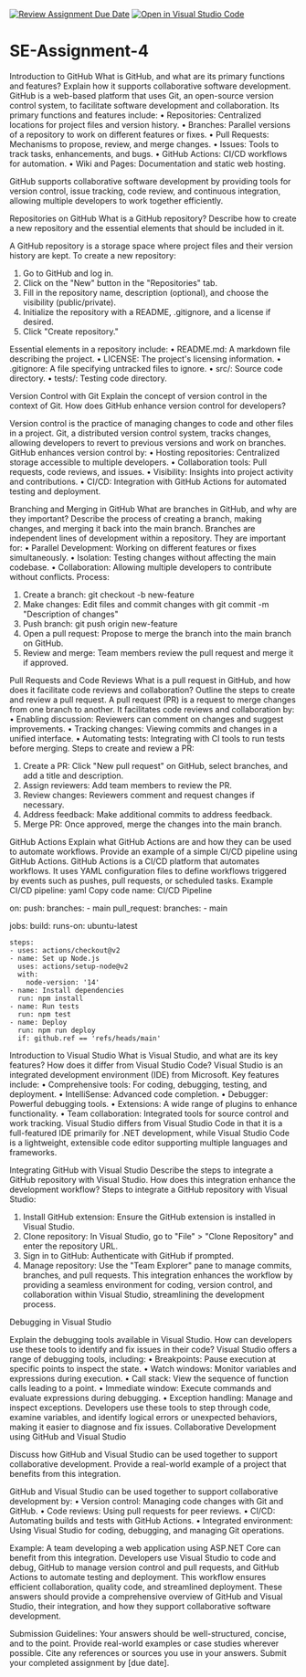 [![Review Assignment Due Date](https://classroom.github.com/assets/deadline-readme-button-22041afd0340ce965d47ae6ef1cefeee28c7c493a6346c4f15d667ab976d596c.svg)](https://classroom.github.com/a/GvXCZgfk)
[![Open in Visual Studio Code](https://classroom.github.com/assets/open-in-vscode-2e0aaae1b6195c2367325f4f02e2d04e9abb55f0b24a779b69b11b9e10269abc.svg)](https://classroom.github.com/online_ide?assignment_repo_id=15388978&assignment_repo_type=AssignmentRepo)
# SE-Assignment-4
Introduction to GitHub
What is GitHub, and what are its primary functions and features? Explain how it supports collaborative software development.
    GitHub is a web-based platform that uses Git, an open-source version control system, to facilitate software development and collaboration. Its primary functions and features include:
    •	Repositories: Centralized locations for project files and version history.
    •	Branches: Parallel versions of a repository to work on different features or fixes.
    •	Pull Requests: Mechanisms to propose, review, and merge changes.
    •	Issues: Tools to track tasks, enhancements, and bugs.
    •	GitHub Actions: CI/CD workflows for automation.
    •	Wiki and Pages: Documentation and static web hosting.

  GitHub supports collaborative software development by providing tools for version control, issue tracking, code review, and continuous integration, allowing multiple developers to work together efficiently.

Repositories on GitHub
What is a GitHub repository? Describe how to create a new repository and the essential elements that should be included in it.

A GitHub repository is a storage space where project files and their version history are kept. To create a new repository:
1.	Go to GitHub and log in.
2.	Click on the "New" button in the "Repositories" tab.
3.	Fill in the repository name, description (optional), and choose the visibility (public/private).
4.	Initialize the repository with a README, .gitignore, and a license if desired.
5.	Click "Create repository."

Essential elements in a repository include:
•	README.md: A markdown file describing the project.
•	LICENSE: The project's licensing information.
•	.gitignore: A file specifying untracked files to ignore.
•	src/: Source code directory.
•	tests/: Testing code directory.

Version Control with Git
Explain the concept of version control in the context of Git. How does GitHub enhance version control for developers?

Version control is the practice of managing changes to code and other files in a project. Git, a distributed version control system, tracks changes, allowing developers to revert to previous versions and work on branches.
GitHub enhances version control by:
•	Hosting repositories: Centralized storage accessible to multiple developers.
•	Collaboration tools: Pull requests, code reviews, and issues.
•	Visibility: Insights into project activity and contributions.
•	CI/CD: Integration with GitHub Actions for automated testing and deployment.


Branching and Merging in GitHub
What are branches in GitHub, and why are they important? Describe the process of creating a branch, making changes, and merging it back into the main branch.
Branches are independent lines of development within a repository. They are important for:
•	Parallel Development: Working on different features or fixes simultaneously.
•	Isolation: Testing changes without affecting the main codebase.
•	Collaboration: Allowing multiple developers to contribute without conflicts.
Process:
1.	Create a branch: git checkout -b new-feature
2.	Make changes: Edit files and commit changes with git commit -m "Description of changes"
3.	Push branch: git push origin new-feature
4.	Open a pull request: Propose to merge the branch into the main branch on GitHub.
5.	Review and merge: Team members review the pull request and merge it if approved.


Pull Requests and Code Reviews
What is a pull request in GitHub, and how does it facilitate code reviews and collaboration? Outline the steps to create and review a pull request.
A pull request (PR) is a request to merge changes from one branch to another. It facilitates code reviews and collaboration by:
•	Enabling discussion: Reviewers can comment on changes and suggest improvements.
•	Tracking changes: Viewing commits and changes in a unified interface.
•	Automating tests: Integrating with CI tools to run tests before merging.
Steps to create and review a PR:
1.	Create a PR: Click "New pull request" on GitHub, select branches, and add a title and description.
2.	Assign reviewers: Add team members to review the PR.
3.	Review changes: Reviewers comment and request changes if necessary.
4.	Address feedback: Make additional commits to address feedback.
5.	Merge PR: Once approved, merge the changes into the main branch.

GitHub Actions
Explain what GitHub Actions are and how they can be used to automate workflows. Provide an example of a simple CI/CD pipeline using GitHub Actions.
GitHub Actions is a CI/CD platform that automates workflows. It uses YAML configuration files to define workflows triggered by events such as pushes, pull requests, or scheduled tasks.
Example CI/CD pipeline:
yaml
Copy code
name: CI/CD Pipeline

on:
  push:
    branches:
      - main
  pull_request:
    branches:
      - main

jobs:
  build:
    runs-on: ubuntu-latest

    steps:
    - uses: actions/checkout@v2
    - name: Set up Node.js
      uses: actions/setup-node@v2
      with:
        node-version: '14'
    - name: Install dependencies
      run: npm install
    - name: Run tests
      run: npm test
    - name: Deploy
      run: npm run deploy
      if: github.ref == 'refs/heads/main'

Introduction to Visual Studio
What is Visual Studio, and what are its key features? How does it differ from Visual Studio Code?
Visual Studio is an integrated development environment (IDE) from Microsoft. Key features include:
•	Comprehensive tools: For coding, debugging, testing, and deployment.
•	IntelliSense: Advanced code completion.
•	Debugger: Powerful debugging tools.
•	Extensions: A wide range of plugins to enhance functionality.
•	Team collaboration: Integrated tools for source control and work tracking.
Visual Studio differs from Visual Studio Code in that it is a full-featured IDE primarily for .NET development, while Visual Studio Code is a lightweight, extensible code editor supporting multiple languages and frameworks.

Integrating GitHub with Visual Studio
Describe the steps to integrate a GitHub repository with Visual Studio. How does this integration enhance the development workflow?
Steps to integrate a GitHub repository with Visual Studio:
1.	Install GitHub extension: Ensure the GitHub extension is installed in Visual Studio.
2.	Clone repository: In Visual Studio, go to "File" > "Clone Repository" and enter the repository URL.
3.	Sign in to GitHub: Authenticate with GitHub if prompted.
4.	Manage repository: Use the "Team Explorer" pane to manage commits, branches, and pull requests.
This integration enhances the workflow by providing a seamless environment for coding, version control, and collaboration within Visual Studio, streamlining the development process.

Debugging in Visual Studio

Explain the debugging tools available in Visual Studio. How can developers use these tools to identify and fix issues in their code?
Visual Studio offers a range of debugging tools, including:
•	Breakpoints: Pause execution at specific points to inspect the state.
•	Watch windows: Monitor variables and expressions during execution.
•	Call stack: View the sequence of function calls leading to a point.
•	Immediate window: Execute commands and evaluate expressions during debugging.
•	Exception handling: Manage and inspect exceptions.
Developers use these tools to step through code, examine variables, and identify logical errors or unexpected behaviors, making it easier to diagnose and fix issues.
Collaborative Development using GitHub and Visual Studio

Discuss how GitHub and Visual Studio can be used together to support collaborative development. Provide a real-world example of a project that benefits from this integration.

GitHub and Visual Studio can be used together to support collaborative development by:
•	Version control: Managing code changes with Git and GitHub.
•	Code reviews: Using pull requests for peer reviews.
•	CI/CD: Automating builds and tests with GitHub Actions.
•	Integrated environment: Using Visual Studio for coding, debugging, and managing Git operations.

Example: A team developing a web application using ASP.NET Core can benefit from this integration. Developers use Visual Studio to code and debug, GitHub to manage version control and pull requests, and GitHub Actions to automate testing and deployment. This workflow ensures efficient collaboration, quality code, and streamlined deployment.
These answers should provide a comprehensive overview of GitHub and Visual Studio, their integration, and how they support collaborative software development.


Submission Guidelines:
Your answers should be well-structured, concise, and to the point.
Provide real-world examples or case studies wherever possible.
Cite any references or sources you use in your answers.
Submit your completed assignment by [due date].
